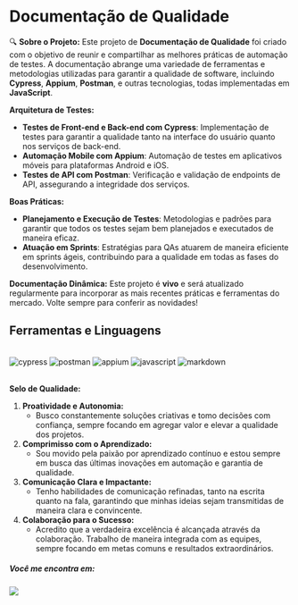 # Documentação de Qualidade

🔍 **Sobre o Projeto:**
Este projeto de **Documentação de Qualidade** foi criado com o objetivo de reunir e compartilhar as melhores práticas de automação de testes. A documentação abrange uma variedade de ferramentas e metodologias utilizadas para garantir a qualidade de software, incluindo **Cypress**, **Appium**, **Postman**, e outras tecnologias, todas implementadas em **JavaScript**.

**Arquitetura de Testes:**
- **Testes de Front-end e Back-end com Cypress**: Implementação de testes para garantir a qualidade tanto na interface do usuário quanto nos serviços de back-end.
- **Automação Mobile com Appium**: Automação de testes em aplicativos móveis para plataformas Android e iOS.
- **Testes de API com Postman**: Verificação e validação de endpoints de API, assegurando a integridade dos serviços.

**Boas Práticas:**
- **Planejamento e Execução de Testes**: Metodologias e padrões para garantir que todos os testes sejam bem planejados e executados de maneira eficaz.
- **Atuação em Sprints**: Estratégias para QAs atuarem de maneira eficiente em sprints ágeis, contribuindo para a qualidade em todas as fases do desenvolvimento.

**Documentação Dinâmica:**
Este projeto é **vivo** e será atualizado regularmente para incorporar as mais recentes práticas e ferramentas do mercado. Volte sempre para conferir as novidades!

## Ferramentas e Linguagens
<div style="display: inline_block"><br/>
<!--     <img aling="center" alt="java" src="https://img.shields.io/badge/Java-ED8B00?style=for-the-badge&logo=openjdk&logoColor=white"> -->
    <img aling="center" alt="cypress" src="https://img.shields.io/badge/Cypress-17202C?style=for-the-badge&logo=cypress&logoColor=white">
<!--     <img aling="center" alt="css3" src="https://img.shields.io/badge/CSS3-1572B6?style=for-the-badge&logo=css3&logoColor=white">
    <img aling="center" alt="html5" src="https://img.shields.io/badge/HTML5-E34F26?style=for-the-badge&logo=html5&logoColor=white"> -->
    <img aling="center" alt="postman" src="https://img.shields.io/badge/Postman-FF6C37?style=for-the-badge&logo=postman&logoColor=white">
    <img aling="center" alt="appium" src="https://img.shields.io/badge/Appium-4727A0?style=for-the-badge&logo=appium&logoColor=white">
    <img aling="center" alt="javascript" src="https://img.shields.io/badge/JavaScript-323330?style=for-the-badge&logo=javascript&logoColor=F7DF1E">
    <img aling="center" alt="markdown" src="https://img.shields.io/badge/Markdown-000000?style=for-the-badge&logo=markdown&logoColor=white">

</div><br/>

**Selo de Qualidade:**
1. **Proatividade e Autonomia:**
    - Busco constantemente soluções criativas e tomo decisões com confiança, sempre focando em agregar valor e elevar a qualidade dos projetos.
2. **Comprimisso com o Aprendizado:**
    - Sou movido pela paixão por aprendizado contínuo e estou sempre em busca das últimas inovações em automação e garantia de qualidade.
3. **Comunicação Clara e Impactante:**
    - Tenho habilidades de comunicação refinadas, tanto na escrita quanto na fala, garantindo que minhas ideias sejam transmitidas de maneira clara e convincente.
4. **Colaboração para o Sucesso:**
    - Acredito que a verdadeira excelência é alcançada através da colaboração. Trabalho de maneira integrada com as equipes, sempre focando em metas comuns e resultados extraordinários.

##### Você me encontra em:
<a href="https://www.linkedin.com/in/anselmo-santos-0114b5172/" target="_blank">
    <img src="https://img.shields.io/badge/linkedin-%230077B5.svg?style=for-the-badge&logo=linkedin&logoColor=white" />
</a>
